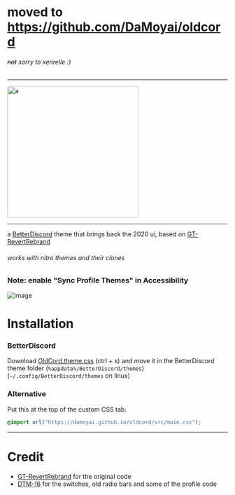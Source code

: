 # moved to https://github.com/DaMoyai/oldcord
###### ~~not~~ sorry to xenrelle :)

---

<img src="https://cdn.discordapp.com/attachments/827938615958831134/928963957601996830/oldcord.png" alt="a" style="border-radius: 3px" height="300" >

---

a [BetterDiscord](https://betterdiscord.app " ") theme that brings back the 2020 ui, based on [GT-RevertRebrand](https://github.com/Goose-Nest/GT-RevertRebrand)

###### works with nitro themes and their clones

### Note: enable "Sync Profile Themes" in Accessibility

![image](https://cdn.discordapp.com/attachments/1056211378882498641/1064923652174389278/image.png)

# Installation

### BetterDiscord

Download [OldCord.theme.css](https://raw.githubusercontent.com/moyaiu/OldCord/main/OldCord.theme.css " ") (ctrl + s) and move it in the BetterDiscord theme folder (`%appdata%/BetterDiscord/themes`) (`~/.config/BetterDiscord/themes` on linux)

### Alternative

Put this at the top of the custom CSS tab:

```css
@import url("https://damoyai.github.io/oldcord/src/main.css");
```

---

# Credit

-   [GT-RevertRebrand](https://github.com/Goose-Nest/GT-RevertRebrand) for the original code
-   [DTM-16](https://github.com/XYZenix/DTM-16) for the switches, old radio bars and some of the profile code

[damoyai]: DaMoyai/oldcord
